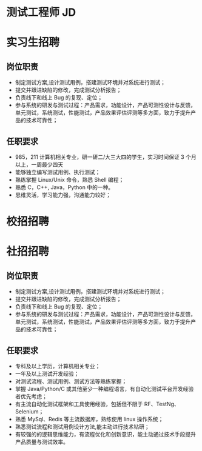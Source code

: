 # 测试工程师 JD

# 实习生招聘

## 岗位职责

- 制定测试方案,设计测试用例，搭建测试环境并对系统进行测试；
- 提交并跟进缺陷的修改，完成测试分析报告；
- 负责线下和线上 Bug 的复现、定位；
- 参与系统的研发与测试过程：产品需求，功能设计，产品可测性设计与反馈，单元测试，系统测试，性能测试，产品效果评估评测等多方面，致力于提升产品的技术可靠性；

## 任职要求

- 985，211 计算机相关专业，研一研二/大三大四的学生，实习时间保证 3 个月以上，一周最少四天
- 能够独立编写测试用例、执行测试；
- 熟练掌握 Linux/Unix 命令，熟悉 Shell 编程；
- 熟悉 C，C++, Java，Python 中的一种。
- 思维灵活，学习能力强，沟通能力较好；

# 校招招聘

# 社招招聘

## 岗位职责

- 制定测试方案,设计测试用例，搭建测试环境并对系统进行测试；
- 提交并跟进缺陷的修改，完成测试分析报告；
- 负责线下和线上 Bug 的复现、定位；
- 参与系统的研发与测试过程：产品需求，功能设计，产品可测性设计与反馈，单元测试，系统测试，性能测试，产品效果评估评测等多方面，致力于提升产品的技术可靠性；

## 任职要求

- 专科及以上学历，计算机相关专业；
- 一年及以上测试开发经验；
- 对测试流程、测试用例、测试方法等熟练掌握；
- 掌握 Java/Python/C 或其他至少一种编程语言，有自动化测试平台开发经验者优先考虑；
- 有主流自动化测试框架和工具使用经验，包括但不限于 RF、TestNg、Selenium；
- 熟悉 MySql、Redis 等主流数据库，熟练使用 linux 操作系统；
- 熟悉测试流程和测试用例设计方法,能主动进行技术钻研；
- 有较强的的逻辑思维能力，有流程优化和创新意识，能主动通过技术手段提升产品质量与测试效率。
